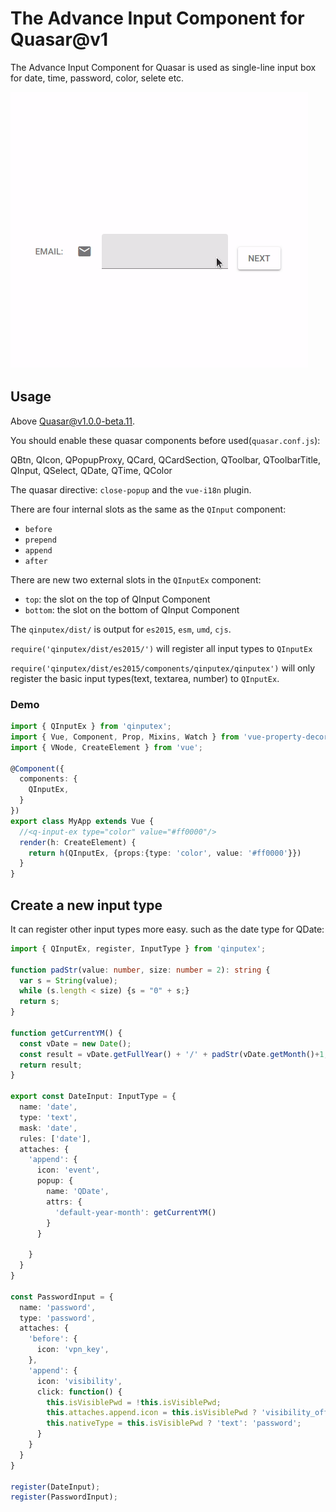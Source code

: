 # The Advance Input Component for Quasar@v1

The Advance Input Component for Quasar is used as single-line input box for date, time, password, color, selete etc.

![](./doc/qinputex.gif)

## Usage

Above Quasar@v1.0.0-beta.11.

You should enable these quasar components before used(`quasar.conf.js`):

QBtn, QIcon, QPopupProxy, QCard, QCardSection, QToolbar, QToolbarTitle,
QInput, QSelect, QDate, QTime, QColor

The quasar directive: `close-popup`  and the `vue-i18n` plugin.

There are four internal slots as the same as the `QInput` component:

* `before`
* `prepend`
* `append`
* `after`

There are new two external slots in the `QInputEx` component:

* `top`: the slot on the top of QInput Component
* `bottom`: the slot on the bottom of QInput Component

The `qinputex/dist/` is output for `es2015`, `esm`, `umd`, `cjs`.

`require('qinputex/dist/es2015/')` will register all input types to `QInputEx`

`require('qinputex/dist/es2015/components/qinputex/qinputex')` will only register the basic input types(text, textarea, number) to `QInputEx`.

### Demo

```ts
import { QInputEx } from 'qinputex';
import { Vue, Component, Prop, Mixins, Watch } from 'vue-property-decorator';
import { VNode, CreateElement } from 'vue';

@Component({
  components: {
    QInputEx,
  }
})
export class MyApp extends Vue {
  //<q-input-ex type="color" value="#ff0000"/>
  render(h: CreateElement) {
    return h(QInputEx, {props:{type: 'color', value: '#ff0000'}})
  }
}
```

## Create a new input type

It can register other input types more easy. such as the date type for QDate:

```ts
import { QInputEx, register, InputType } from 'qinputex';

function padStr(value: number, size: number = 2): string {
  var s = String(value);
  while (s.length < size) {s = "0" + s;}
  return s;
}

function getCurrentYM() {
  const vDate = new Date();
  const result = vDate.getFullYear() + '/' + padStr(vDate.getMonth()+1, 2);
  return result;
}

export const DateInput: InputType = {
  name: 'date',
  type: 'text',
  mask: 'date',
  rules: ['date'],
  attaches: {
    'append': {
      icon: 'event',
      popup: {
        name: 'QDate',
        attrs: {
          'default-year-month': getCurrentYM()
        }
      }

    }
  }
}

const PasswordInput = {
  name: 'password',
  type: 'password',
  attaches: {
    'before': {
      icon: 'vpn_key',
    },
    'append': {
      icon: 'visibility',
      click: function() {
        this.isVisiblePwd = !this.isVisiblePwd;
        this.attaches.append.icon = this.isVisiblePwd ? 'visibility_off' : 'visibility';
        this.nativeType = this.isVisiblePwd ? 'text': 'password';
      }
    }
  }
}

register(DateInput);
register(PasswordInput);
```


